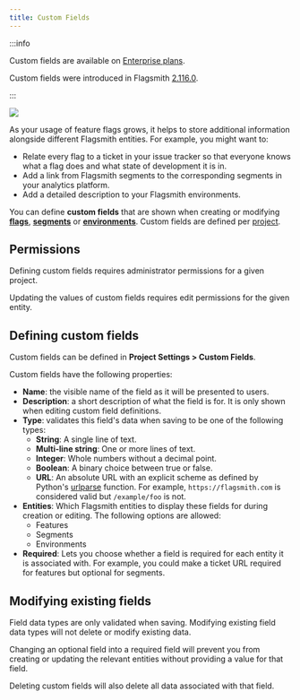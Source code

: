 ```yaml
---
title: Custom Fields
---
```


:::info

Custom fields are available on [Enterprise plans](/version-comparison.md#enterprise-benefits).

Custom fields were introduced in Flagsmith [2.116.0](https://github.com/Flagsmith/flagsmith/releases/tag/v2.116.0).

:::

![](/img/metadata/metadata-example.png)

As your usage of feature flags grows, it helps to store additional information alongside different Flagsmith entities.
For example, you might want to:

- Relate every flag to a ticket in your issue tracker so that everyone knows what a flag does and what state of
  development it is in.
- Add a link from Flagsmith segments to the corresponding segments in your analytics platform.
- Add a detailed description to your Flagsmith environments.

You can define **custom fields** that are shown when creating or modifying
[**flags**](/basic-features/managing-features.md), [**segments**](/basic-features/segments.md) or
[**environments**](/basic-features/overview.md#environments). Custom fields are defined per
[project](/basic-features/overview.md#projects).

## Permissions

Defining custom fields requires administrator permissions for a given project.

Updating the values of custom fields requires edit permissions for the given entity.

## Defining custom fields

Custom fields can be defined in **Project Settings > Custom Fields**.

Custom fields have the following properties:

- **Name**: the visible name of the field as it will be presented to users.
- **Description**: a short description of what the field is for. It is only shown when editing custom field definitions.
- **Type**: validates this field's data when saving to be one of the following types:
  - **String**: A single line of text.
  - **Multi-line string**: One or more lines of text.
  - **Integer**: Whole numbers without a decimal point.
  - **Boolean**: A binary choice between true or false.
  - **URL**: An absolute URL with an explicit scheme as defined by Python's
    [urlparse](https://docs.python.org/3/library/urllib.parse.html#urllib.parse.urlparse) function. For example,
    `https://flagsmith.com` is considered valid but `/example/foo` is not.
- **Entities**: Which Flagsmith entities to display these fields for during creation or editing. The following options
  are allowed:
  - Features
  - Segments
  - Environments
- **Required**: Lets you choose whether a field is required for each entity it is associated with. For example, you
  could make a ticket URL required for features but optional for segments.

## Modifying existing fields

Field data types are only validated when saving. Modifying existing field data types will not delete or modify existing
data.

Changing an optional field into a required field will prevent you from creating or updating the relevant entities
without providing a value for that field.

Deleting custom fields will also delete all data associated with that field.
